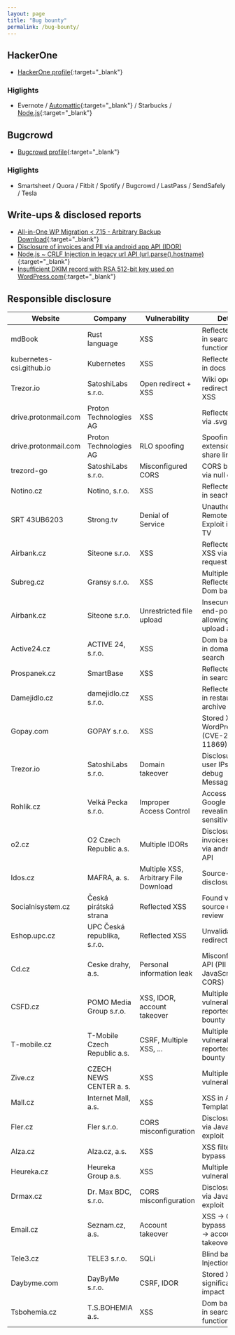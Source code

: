 ```yaml
---
layout: page
title: "Bug bounty"
permalink: /bug-bounty/
---
```


## HackerOne

* [HackerOne profile](https://hackerone.com/vavkamil){:target="_blank"}

### Higlights

* Evernote / [Automattic](https://hackerone.com/reports/550937){:target="_blank"} / Starbucks / [Node.js](https://hackerone.com/reports/550937){:target="_blank"}

## Bugcrowd

* [Bugcrowd profile](https://bugcrowd.com/vavkamil){:target="_blank"}

### Higlights

* Smartsheet / Quora / Fitbit / Spotify / Bugcrowd / LastPass / SendSafely / Tesla

## Write-ups & disclosed reports

* [All-in-One WP Migration < 7.15 - Arbitrary Backup Download](https://wpvulndb.com/vulnerabilities/10151){:target="_blank"}
* [Disclosure of invoices and PII via android app API (IDOR)](#todo)
* [Node.js ~ CRLF Injection in legacy url API (url.parse().hostname)](https://hackerone.com/reports/771596){:target="_blank"}
* [Insufficient DKIM record with RSA 512-bit key used on WordPress.com](https://hackerone.com/reports/550937){:target="_blank"}

## Responsible disclosure

| Website           | Company                      | Vulnerability                         | Details                                            | Reward | References                                                               |
|-------------------|------------------------------|---------------------------------------|----------------------------------------------------|--------|--------------------------------------------------------------------------|
| mdBook            | Rust language                | XSS                                   | Reflected XSS in search function                  | No    | [CVE-2020-26297](https://blog.rust-lang.org/2021/01/04/mdbook-security-advisory.html){:target="_blank"}
| kubernetes-csi.github.io | Kubernetes            | XSS                                   | Reflected XSS in docs page                        | No    |
| Trezor.io         | SatoshiLabs s.r.o.           | Open redirect + XSS                   | Wiki open redirect & docs XSS                     | No    | 
| drive.protonmail.com | Proton Technologies AG    | XSS                                   | Reflected XSS via .svg file                       | Yes   | 
| drive.protonmail.com | Proton Technologies AG    | RLO spoofing                          | Spoofing file extension via share link            | Yes   | 
| trezord-go        | SatoshiLabs s.r.o.           | Misconfigured CORS                    | CORS bypass via null origin                       | No    | [github.com](https://github.com/trezor/trezord-go/commit/ddead55bc0d8c332ce8d4beb2491dd49cbdec49d){:target="_blank"}
| Notino.cz         | Notino, s.r.o.               | XSS                                   | Reflected XSS in seach                            | No    | 
| SRT 43UB6203      | Strong.tv                    | Denial of Service                     | Unauthenticated Remote DoS Exploit in smart TV    | No    | [Exploit](xss.vavkamil.cz/strong-tv-dos-poc.html){:target="_blank"}
| Airbank.cz        | Siteone s.r.o.               | XSS                                   | Reflected Dom XSS via POST request                 | Yes    | [security.txt](https://www.airbank.cz/.well-known/security.txt){:target="_blank"}          |
| Subreg.cz         | Gransy s.r.o.                | XSS                                   | Multiple Reflected & Dom based XSS                 | Yes    |                                                                          |
| Airbank.cz        | Siteone s.r.o.               | Unrestricted file upload              | Insecure API end-point allowing to upload any file | Yes    | [security.txt](https://www.airbank.cz/.well-known/security.txt){:target="_blank"}          |
| Active24.cz       | ACTIVE 24, s.r.o.            | XSS                                   | Dom based XSS in domain search                     | No     | [security.txt](https://www.active24.cz/.well-known/security.txt){:target="_blank"}         |
| Prospanek.cz      | SmartBase                    | XSS                                   | Reflected XSS in search                            | No     |                                                                          |
| Damejidlo.cz      | damejidlo.cz s.r.o.          | XSS                                   | Reflected XSS in restaurants archive               | Yes    |                                                                          |
| Gopay.com         | GOPAY s.r.o.                 | XSS                                   | Stored XSS in WordPress (CVE-2019-11869)           | No     | [security.txt](https://www.gopay.com/.well-known/security.txt){:target="_blank"}           |
| Trezor.io         | SatoshiLabs s.r.o.           | Domain takeover                       | Disclosure of user IPs via debug MessageEvent      | Yes    | [Leaderboard](https://trezor.io/security/){:target="_blank"}                               |
| Rohlik.cz         | Velká Pecka s.r.o.           | Improper Access Control               | Access to Google calendar revealing sensitive info | No     | [security.txt](https://www.rohlik.cz/.well-known/security.txt){:target="_blank"}           |
| o2.cz             | O2 Czech Republic a.s.       | Multiple IDORs                        | Disclosure of invoices and PII via android app API | No     | [Write-up](#todo)                                                        |
| Idos.cz           | MAFRA, a. s.                 | Multiple XSS, Arbitrary File Download | Source-code disclosure                             | No     |                                                                          |
| Socialnisystem.cz | Česká pirátská strana        | Reflected XSS                         | Found via source code review                       | No     | [GitHub issue](https://github.com/pirati-web/socialnisystem.cz/issues/1){:target="_blank"} |
| Eshop.upc.cz      | UPC Česká republika, s.r.o.  | Reflected XSS                         | Unvalidated redirect                               | No     |                                                                          |
| Cd.cz             | Ceske drahy, a.s.            | Personal information leak             | Misconfigured API (PII in JavaScript, CORS)        | Yes    |                                                                          |
| CSFD.cz           | POMO Media Group s.r.o.      | XSS, IDOR, account takeover           | Multiple vulnerabilities reported via bug bounty   | Yes    | [Hall of Fame](https://www.csfd.cz/vyvojari/){:target="_blank"}                            |
| T-mobile.cz       | T-Mobile Czech Republic a.s. | CSRF, Multiple XSS, ...               | Multiple vulnerabilities reported via bug bounty   | Yes    | [Hall of Fame](https://www.t-mobile.cz/bug-bounty/zed-slavy){:target="_blank"}             |
| Zive.cz           | CZECH NEWS CENTER a. s.      | XSS                                   | Multiple XSS vulnerabilities                       | No     | [security.txt](https://www.zive.cz/.well-known/security.txt){:target="_blank"}             |
| Mall.cz           | Internet Mall, a.s.          | XSS                                   | XSS in Angular Template                            | Yes    | [Hacktrophy](https://hacktrophy.com/){:target="_blank"}                                    |
| Fler.cz           | Fler s.r.o.                  | CORS misconfiguration                 | Disclosure of PII via JavaScript exploit           | No     |                                                                          |
| Alza.cz           | Alza.cz, a.s.                | XSS                                   | XSS filter bypass                                  | No     | [security.txt](https://www.alza.cz/.well-known/security.txt){:target="_blank"}             |
| Heureka.cz        | Heureka Group a.s.           | XSS                                   | Multiple XSS vulnerabilities                       | No     | [security.txt](https://heureka.cz/.well-known/security.txt){:target="_blank"}              |
| Drmax.cz          | Dr. Max BDC, s.r.o.          | CORS misconfiguration                 | Disclosure of PII via JavaScript exploit           | No     |                                                                          |
| Email.cz          | Seznam.cz, a.s.              | Account takeover                      | XSS -> CSP bypass -> CSRF -> account takeover      | No     |                                                                          |
| Tele3.cz          | TELE3 s.r.o.                 | SQLi                                  | Blind based SQL Injection                          | Yes    |                                                                          |
| Daybyme.com       | DayByMe s.r.o.               | CSRF, IDOR                            | Stored XSS with significant impact                 | Yes    | [Hacktrophy](https://hacktrophy.com/){:target="_blank"}                                    |
| Tsbohemia.cz      | T.S.BOHEMIA a.s.             | XSS                                   | Dom based XSS in search function                   | No     |                                                                          |
